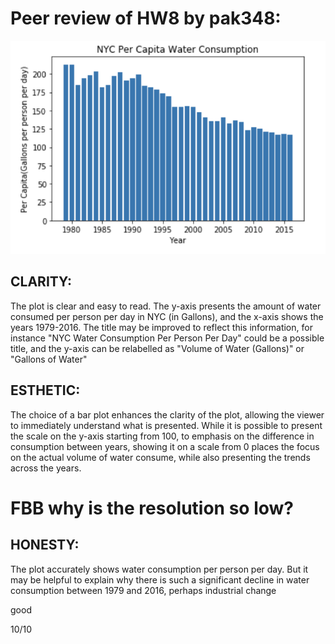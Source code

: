# Peer review of HW8 by pak348:
![alt text](https://github.com/rxl204/PUI2017_rxl204/blob/master/HW9_rxl204/pak348_plot.png)

## CLARITY:
The plot is clear and easy to read. The y-axis presents the amount of water consumed per person per day in NYC (in Gallons), 
and the x-axis shows the years 1979-2016. The title may be improved to reflect this information, for instance "NYC Water Consumption Per Person Per Day" could be a possible title, and the y-axis can be relabelled as "Volume of Water (Gallons)" or "Gallons of Water"


## ESTHETIC: 
The choice of a bar plot enhances the clarity of the plot, allowing the viewer to immediately understand what is presented. 
While it is possible to present the scale on the y-axis starting from 100, to emphasis on the difference in consumption between years, 
showing it on a scale from 0 places the focus on the actual volume of water consume, while also presenting the trends across the years. 

# FBB why is the resolution so low?

## HONESTY:
The plot accurately shows water consumption per person per day. 
But it may be helpful to explain why there is such a significant decline in water consumption between 1979 and 2016, perhaps industrial change

good

10/10
